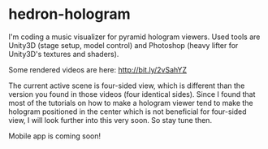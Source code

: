 # hedron-hologram
I'm coding a music visualizer for pyramid hologram viewers. Used tools are Unity3D (stage setup, model control) and Photoshop (heavy lifter for Unity3D's textures and shaders).

Some rendered videos are here: http://bit.ly/2vSahYZ

The current active scene is four-sided view, which is different than the version you found in those videos (four identical sides). Since I found that most of the tutorials on how to make a hologram viewer tend to make the hologram positioned in the center which is not beneficial for four-sided view, I will look further into this very soon. So stay tune then. 

Mobile app is coming soon!
